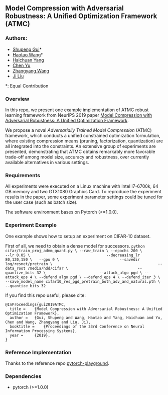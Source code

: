 ## Model Compression with Adversarial Robustness: A Unified Optimization Framework (ATMC)
### Authors:
* [Shupeng Gui](https://sites.google.com/view/shupeng-gui/home)*
* [Haotao Wang](http://people.tamu.edu/~htwang/)*
* [Haichuan Yang](https://www.cs.rochester.edu/u/hyang36/)
* [Chen Yu](https://www.linkedin.com/in/lukecyu/en)
* [Zhangyang Wang](https://www.atlaswang.com/)
* [Ji Liu](https://scholar.google.com/citations?user=RRzVwKkAAAAJ&hl=en)

*: Equal Contribution

### Overview
In this repo, we present one example implementation of ATMC robust learning framework from NeurIPS 2019 paper [Model Compression with Adversarial Robustness: A Unified Optimization Framework](https://arxiv.org/abs/1902.03538).

We propose a noval *Adversarially Trained Model Compression* (ATMC) framework, which conducts a unified constrained optimization formulation, where existing compression means (pruning, factorization, quantization) are all integrated into the constraints. An extensive group of experiments are presented, demonstrating that ATMC obtains remarkably more favorable trade-off among model size, accuracy and robustness, over currently available alternatives in various settings.

### Requirements
All experiments were executed on a Linux machine with Intel I7-6700k, 64 GB memory and two GTX1080 Graphics Card. To reproduce the experiment results in the paper, some experiment parameter settings could be tuned for the user case (such as batch size).

The software environment bases on Pytorch (>=1.0.0).

### Experiment Example
One example shows how to setup an experiment on CIFAR-10 dataset.

First of all, we need to obtain a dense model for successors.
`
python cifar/train_proj_admm_quant.py \
--raw_train \
--epochs 200 \                     
--lr 0.05 \                                 
--decreasing_lr 80,120,150 \  
--gpu 0 \                          
--savedir log/resnet/pretrain \                                              
--data_root /media/hdd/cifar \                              
--quantize_bits 32 \                       
--attack_algo pgd \
--attack_eps 4 \
--defend_algo pgd \
--defend_eps 4 \
--defend_iter 3 \
--save_model_name cifar10_res_pgd_pretrain_both_adv_and_natural.pth \        
--quantize_bits 32  
`

If you find this repo useful, please cite:
```
@InProceedings{gui2019ATMC,
  title = 	 {Model Compression with Adversarial Robustness: A Unified Optimization Framework},
  author = 	 {Gui, Shupeng and Wang, Haotao and Yang, Haichuan and Yu, Chen and Wang, Zhangyang and Liu, Ji},
  booktitle = 	 {Proceedings of the 33rd Conference on Neural Information Processing Systems},
  year = 	 {2019},
}
```

### Reference Implementation
Thanks to the reference repo [pytorch-playground](https://github.com/aaron-xichen/pytorch-playground).

### Dependencies
- pytorch (>=1.0.0)

